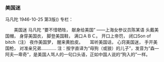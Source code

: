 ### 美国迷
马凡陀
1946-10-25
第3版()
专栏：

　　美国迷
    马凡陀
    “要不惜牺牲，
    献身给美国”
            ——上海女参议员陈某语
    头戴美国帽，
    身穿美国衣，
    脚登美国鞋，
    满口ＡＢＣ。
    开口上帝罚，
    闭口Son of bitch（注）
    夜作美国梦，
    醒来黄脸皮。
　
    耳听美国话，
    心窍美国迷，
    手开美国枪，
    对准亲兄弟…………
    注：按字直译为“母狗（或狼）的儿子”，发音为“森—阿夫—卑奇”，是美国人骂人的一句口头语，正如中国人说的“狗入的”一样。
